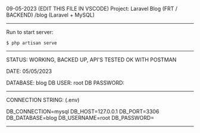 09-05-2023 (EDIT THIS FILE IN VSCODE)
Project: Laravel Blog (FRT / BACKEND) /blog
(Laravel + MySQL)

--------------------------------------------------------------------------------------------------

Run to start server:

    $ php artisan serve   

--------------------------------------------------------------------------------------------------

STATUS: WORKING, BACKED UP, API'S TESTED OK WITH POSTMAN

DATE: 05/05/2023

DATABASE: blog 
DB USER: root
DB PASSWORD: 

--------------------------------------------------------------------------------------------------

CONNECTION STRING: (.env)

DB_CONNECTION=mysql
DB_HOST=127.0.0.1
DB_PORT=3306
DB_DATABASE=blog
DB_USERNAME=root
DB_PASSWORD=<password>

----------------------------------------------------------------------------------------------------
